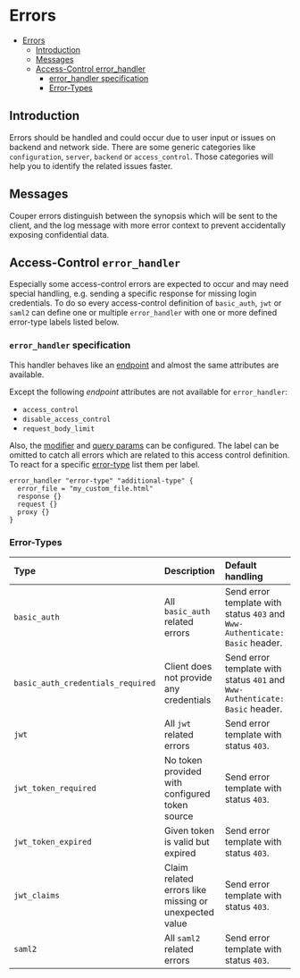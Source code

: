# Errors

* [Errors](#errors)
    * [Introduction](#introduction)
    * [Messages](#messages)
    * [Access-Control error_handler](#access-control-error_handler)
        * [error_handler specification](#error_handler-specification)
        * [Error-Types](#error-types)

## Introduction

Errors should be handled and could occur due to user input or issues on backend and network side.
There are some generic categories like `configuration`, `server`, `backend` or `access_control`.
Those categories will help you to identify the related issues faster.

## Messages

Couper errors distinguish between the synopsis which will be sent to the client, and
the log message with more error context to prevent accidentally exposing confidential data.

## Access-Control `error_handler`

Especially some access-control errors are expected to occur and may need special handling,
e.g. sending a specific response for missing login credentials.
To do so every access-control definition of `basic_auth`, `jwt` or `saml2` can define one or multiple
`error_handler` with one or more defined error-type labels listed below.

### `error_handler` specification

This handler behaves like an [endpoint](README.md#endpoint-block) and almost the same attributes are available.

Except the following *endpoint* attributes are not available for `error_handler`: 
* `access_control`
* `disable_access_control`
* `request_body_limit`

Also, the [modifier](README.md#modifier) and [query params](README.md#query-parameter) can be configured.
The label can be omitted to catch all errors which are related to this access control definition.
To react for a specific [error-type](#error-types) list them per label.

```hcl
error_handler "error-type" "additional-type" {
  error_file = "my_custom_file.html"
  response {}
  request {}
  proxy {}
}
```

### Error-Types

| Type                              | Description                                           | Default handling |
|:----------------------------------|:------------------------------------------------------|:-----------------|
| `basic_auth`                      | All `basic_auth` related errors | Send error template with status `403` and `Www-Authenticate: Basic` header. |
| `basic_auth_credentials_required` | Client does not provide any credentials | Send error template with status `401` and `Www-Authenticate: Basic` header. |
| `jwt`                             | All `jwt` related errors | Send error template with status `403`. |
| `jwt_token_required`              | No token provided with configured token source  | Send error template with status `403`. |
| `jwt_token_expired`               | Given token is valid but expired | Send error template with status `403`. |
| `jwt_claims`                      | Claim related errors like missing or unexpected value | Send error template with status `403`. |
| `saml2`                           | All `saml2` related errors | Send error template with status `403`. |
